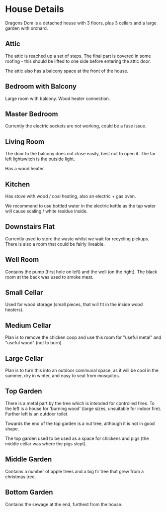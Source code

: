 # House Details

Dragons Dom is a detached house with 3 floors, plus 3 cellars and a large garden with orchard.

## Attic

The attic is reached up a set of steps.  The final part is covered in some roofing - this should be lifted to one side before entering the attic door.

The attic also has a balcony space at the front of the house.

## Bedroom with Balcony

Large room with balcony.  Wood heater connection.

## Master Bedroom

Currently the electric sockets are not working, could be a fuse issue.

## Living Room

The door to the balcony does not close easily, best not to open it.  The far left lightswitch is the outside light.

Has a wood heater.

## Kitchen

Has stove with wood / coal heating, also an electric + gas oven.  

We recommend to use bottled water in the electric kettle as the tap water will cause scaling / white residue inside.

## Downstairs Flat

Currently used to store the waste whilst we wait for recycling pickups.  There is also a room that could be fairly liveable.


## Well Room

Contains the pump (first hole on left) and the well (on the right).  The black room at the back was used to smoke meat.

## Small Cellar

Used for wood storage (small pieces, that will fit in the inside wood heaters).

## Medium Cellar

Plan is to remove the chicken coop and use this room for "useful metal" and "useful wood" (not to burn).

## Large Cellar

Plan is to turn this into an outdoor communal space, as it will be cool in the summer, dry in winter, and easy to seal from mosquitos.

## Top Garden

There is a metal part by the tree which is intended for controlled fires.  To the left is a house for 'burning wood' (large sizes, unsuitable for indoor fire).  Further left is an outdoor toilet.

Towards the end of the top garden is a nut tree, although it is not in good shape.

The top garden used to be used as a space for chickens and pigs (the middle cellar was where the pigs slept).

## Middle Garden

Contains a number of apple trees and a big fir tree that grew from a christmas tree.

## Bottom Garden

Contains the sewage at the end, furthest from the house.